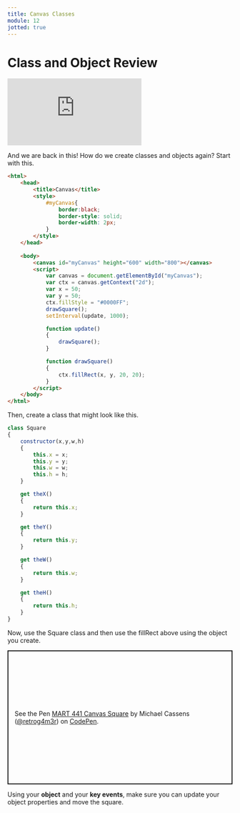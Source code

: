 ```yaml
---
title: Canvas Classes
module: 12
jotted: true
---
```


# Class and Object Review

<div class="embed-responsive embed-responsive-16by9"><iframe class="embed-responsive-item" src="https://www.youtube.com/embed/ZPbUDiWhORc" frameborder="0" allowfullscreen></iframe></div>

And we are back in this!  How do we create classes and objects again? Start with this.

```html
<html>
    <head>
        <title>Canvas</title>
        <style>
            #myCanvas{
                border:black;
                border-style: solid;
                border-width: 2px;
            }
        </style>
    </head>
   
    <body>
        <canvas id="myCanvas" height="600" width="800"></canvas>
        <script>
            var canvas = document.getElementById("myCanvas");
            var ctx = canvas.getContext("2d");
            var x = 50;
            var y = 50;
            ctx.fillStyle = "#0000FF";
            drawSquare();
            setInterval(update, 1000);

            function update()
            {    
                drawSquare();
            }

            function drawSquare()
            {
                ctx.fillRect(x, y, 20, 20);
            }
        </script>
    </body>
</html>
```
Then, create a class that might look like this.

```js
class Square
{
    constructor(x,y,w,h)
    {
        this.x = x;
        this.y = y;
        this.w = w;
        this.h = h;
    }

    get theX()
    {
        return this.x;
    }

    get theY()
    {
        return this.y;
    }

    get theW()
    {
        return this.w;
    }

    get theH()
    {
        return this.h;
    }
}

```
Now, use the Square class and then use the fillRect above using the object you create.

<p class="codepen" data-height="600" data-default-tab="html,result" data-slug-hash="xxRNxRN" data-editable="true" data-user="retrog4m3r" style="height: 300px; box-sizing: border-box; display: flex; align-items: center; justify-content: center; border: 2px solid; margin: 1em 0; padding: 1em;">
  <span>See the Pen <a href="https://codepen.io/retrog4m3r/pen/xxRNxRN">
  MART 441 Canvas Square</a> by Michael Cassens (<a href="https://codepen.io/retrog4m3r">@retrog4m3r</a>)
  on <a href="https://codepen.io">CodePen</a>.</span>
</p>
<script async src="https://cpwebassets.codepen.io/assets/embed/ei.js"></script>

Using your **object** and your **key events**, make sure you can update your object properties and move the square.  

